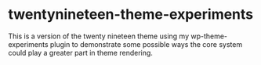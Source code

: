 # twentynineteen-theme-experiments
This is a version of the twenty nineteen theme using my wp-theme-experiments plugin to demonstrate some possible ways the core system could play a greater part in theme rendering. 
